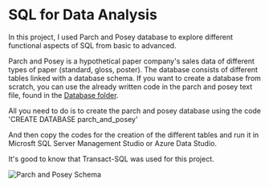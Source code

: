 # SQL for Data Analysis

In this project, I used Parch and Posey database to explore different functional aspects of SQL from basic to advanced.

Parch and Posey is a hypothetical paper company's sales data of different types of paper (standard, gloss, poster). The database consists of different tables linked with a database schema. If you want to create a database from scratch, you can use the already written code in the parch and posey text file, found in the [Database folder](https://github.com/daniel-datasci/Parch-and-Posey---SQL-Analysis/tree/main/Database%20File).

All you need to do is to create the parch and posey database using  the code 'CREATE DATABASE parch_and_posey'

And then copy the codes for the creation of the different tables and run it in Microsft SQL Server Management Studio or Azure Data Studio.

It's good to know that Transact-SQL was used for this project.

![Parch and Posey Schema](https://github.com/Chisomnwa/SQL-for-Data-Analysis---Parch-and-Posey/blob/main/Parcn%20and%20Posey%20Schema.png)
